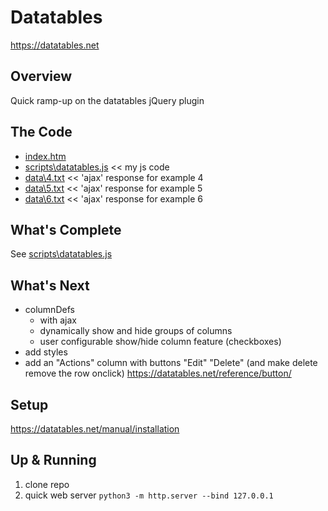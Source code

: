 # Datatables

https://datatables.net

## Overview

Quick ramp-up on the datatables jQuery plugin

## The Code

* [index.htm](https://github.com/christophervigliotti/datatables/blob/main/index.htm)
* [scripts\datatables.js](https://github.com/christophervigliotti/datatables/blob/main/scripts/datatables.js) << my js code
* [data\4.txt](https://github.com/christophervigliotti/datatables/blob/main/data/4.txt) << 'ajax' response for example 4
* [data\5.txt](https://github.com/christophervigliotti/datatables/blob/main/data/5.txt) << 'ajax' response for example 5
* [data\6.txt](https://github.com/christophervigliotti/datatables/blob/main/data/6.txt) << 'ajax' response for example 6

## What's Complete

See [scripts\datatables.js](https://github.com/christophervigliotti/datatables/blob/main/scripts/datatables.js)


## What's Next

* columnDefs
  * with ajax
  * dynamically show and hide groups of columns
  * user configurable show/hide column feature (checkboxes)
* add styles
* add an "Actions" column with buttons "Edit" "Delete" (and make delete remove the row onclick) https://datatables.net/reference/button/

## Setup

https://datatables.net/manual/installation

## Up & Running

1. clone repo
2. quick web server `python3 -m http.server --bind 127.0.0.1`
